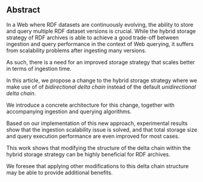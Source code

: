 ## Abstract
<!-- Context      -->
In a Web where RDF datasets are continuously evolving,
the ability to store and query multiple RDF dataset versions is crucial.
While the hybrid storage strategy of RDF archives is able to achieve a good trade-off
between ingestion and query performance in the context of Web querying,
it suffers from scalability problems after ingesting many versions.
<!-- Need         -->
As such, there is a need for an improved storage strategy that scales better in terms of ingestion time.
<!-- Task         -->
In this article, we propose a change to the hybrid storage strategy
where we make use of of _bidirectional delta chain_
instead of the default _unidirectional delta chain_.
<!-- Object       -->
We introduce a concrete architecture for this change,
together with accompanying ingestion and querying algorithms.
<!-- Findings     -->
Based on our implementation of this new approach,
experimental results show that the ingestion scalability issue is solved,
and that total storage size and query execution performance
are even improved for most cases.
<!-- Conclusion   -->
This work shows that modifying the structure of the delta chain within the hybrid storage strategy
can be highly beneficial for RDF archives.
<!-- Perspectives -->
We foresee that applying other modifications to this delta chain structure
may be able to provide additional benefits.

